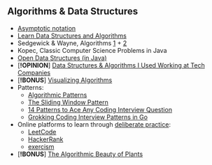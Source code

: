 ## Algorithms & Data Structures

- [Asymptotic notation](https://www.khanacademy.org/computing/computer-science/algorithms/asymptotic-notation/a/asymptotic-notation)
- [Learn Data Structures and Algorithms](https://www.geeksforgeeks.org/learn-data-structures-and-algorithms-dsa-tutorial/?ref=shm)
- Sedgewick & Wayne, Algorithms [1](https://www.coursera.org/learn/algorithms-part1) + [2](https://www.coursera.org/learn/algorithms-part2)
- Kopec, Classic Computer Science Problems in Java
- [Open Data Structures (in Java)](http://opendatastructures.org/ods-java/)
- [**!OPINION**] [Data Structures & Algorithms I Used Working at Tech Companies](https://blog.pragmaticengineer.com/data-structures-and-algorithms-i-actually-used-day-to-day/)
- [**!BONUS**] [Visualizing Algorithms](https://bost.ocks.org/mike/algorithms/)
- Patterns:
  - [Algorithmic Patterns](https://cs.lmu.edu/~ray/notes/algpatterns/)
  - [The Sliding Window Pattern](https://nan-archive.vercel.app/sliding-window)
  - [14 Patterns to Ace Any Coding Interview Question](https://hackernoon.com/14-patterns-to-ace-any-coding-interview-question-c5bb3357f6ed)
  - [Grokking Coding Interview Patterns in Go](https://www.educative.io/courses/grokking-coding-interview-patterns-go)
- Online platforms to learn through [deliberate practice](https://en.wikipedia.org/wiki/Practice_(learning_method)#Deliberate_practice):
  - [LeetCode](https://leetcode.com/)
  - [HackerRank](https://www.hackerrank.com/)
  - [exercism](https://exercism.org/)
- [**!BONUS**] [The Algorithmic Beauty of Plants](http://algorithmicbotany.org/papers/abop/abop.pdf)
